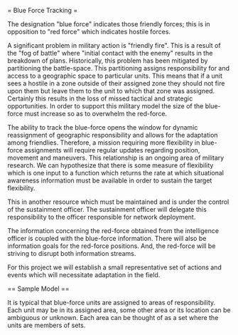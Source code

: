 
= Blue Force Tracking =

The designation "blue force" indicates those friendly forces;
this is in opposition to "red force" which indicates hostile forces.

A significant problem in military action is "friendly fire".
This is a result of the "fog of battle" where "initial contact with the enemy"
results in the breakdown of plans.
Historically, this problem has been mitigated by partitioning the battle-space.
This partitioning assigns responsibility for and access to
a geographic space to particular units.
This means that if a unit sees a hostile in a zone outside of their
assigned zone they should not fire upon them but leave them to the
unit to which that zone was assigned.
Certainly this results in the loss of missed tactical and strategic opportunities.
In order to support this military model the size of the blue-force must
increase so as to overwhelm the red-force.

The ability to track the blue-force opens the window for dynamic
reassignment of geographic responsibility and allows for the adaptation
among friendlies. Therefore, a mission requiring more flexibility in
blue-force assignments will require regular updates regarding position,
movement and maneuvers. This relationship is an ongoing area of military research.
We can hypothesize that there is some measure of flexibility which is
one input to a function which returns the rate at which situational awareness
information must be available in order to sustain the target flexibility.

This in another resource which must be maintained and is under the
control of the sustainment officer. The sustainment officer will delegate
this responsibility to the officer responsible for network deployment.

The information concerning the red-force obtained from the intelligence
officer is coupled with the blue-force information. There will also be
information goals for the red-force positions. And, the red-force will
be striving to disrupt both information streams.

For this project we will establish a small representative set
of actions and events which will necessitate adaptation in the field.

== Sample Model ==

It is typical that blue-force units are assigned to areas of responsibility.
Each unit may be in its assigned area, some other area or its location
can be ambiguous or unknown.
Each area can be thought of as a set where the units are members of sets.
